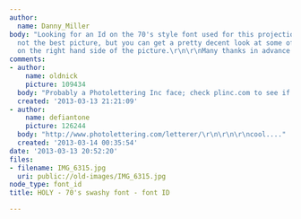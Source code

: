 ```yaml
---
author:
  name: Danny_Miller
body: "Looking for an Id on the 70's style font used for this projection. I know it's
  not the best picture, but you can get a pretty decent look at some of the letters
  on the right hand side of the picture.\r\n\r\nMany thanks in advance for any help!\r\nDanny[img:sites/default/files/old-images/IMG_6315_4981.jpg]"
comments:
- author:
    name: oldnick
    picture: 109434
  body: "Probably a Photolettering Inc face; check plinc.com to see if it\u2019s available\u2026"
  created: '2013-03-13 21:21:09'
- author:
    name: defiantone
    picture: 126244
  body: "http://www.photolettering.com/letterer/\r\n\r\n\r\ncool...."
  created: '2013-03-14 00:35:54'
date: '2013-03-13 20:52:20'
files:
- filename: IMG_6315.jpg
  uri: public://old-images/IMG_6315.jpg
node_type: font_id
title: HOLY - 70's swashy font - font ID

---
```

